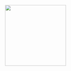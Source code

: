 <div id="header" align="center">
<img src="https://media.giphy.com/media/CuuSHzuc0O166MRfjt/giphy.gif" width="200" />
</div>
